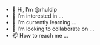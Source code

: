 - 👋 Hi, I’m @rhuldip
- 👀 I’m interested in ...
- 🌱 I’m currently learning ...
- 💞️ I’m looking to collaborate on ...
- 📫 How to reach me ...

<!---
rhuldip/rhuldip is a ✨ special ✨ repository because its `README.md` (this file) appears on your GitHub profile.
You can click the Preview link to take a look at your changes.
--->
